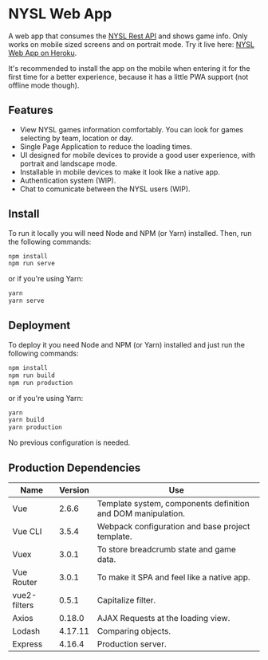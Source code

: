 # NYSL Web App

A web app that consumes the [NYSL Rest API](https://github.com/Aaron23145/nysl-rest-api) and shows game info. Only works on mobile sized screens and on portrait mode. Try it live here: [NYSL Web App on Heroku](https://nysl-web-app.herokuapp.com/).

It's recommended to install the app on the mobile when entering it for the first time for a better experience, because it has a little PWA support (not offline mode though).

## Features

- View NYSL games information comfortably. You can look for games selecting by team, location or day.
- Single Page Application to reduce the loading times.
- UI designed for mobile devices to provide a good user experience, with portrait and landscape mode.
- Installable in mobile devices to make it look like a native app.
- Authentication system (WIP).
- Chat to comunicate between the NYSL users (WIP).

## Install

To run it locally you will need Node and NPM (or Yarn) installed. Then, run the following commands:

```sh
npm install
npm run serve
```

or if you're using Yarn:

```sh
yarn
yarn serve
```

## Deployment

To deploy it you need Node and NPM (or Yarn) installed and just run the following commands:

```sh
npm install
npm run build
npm run production
```

or if you're using Yarn:

```sh
yarn
yarn build
yarn production
```

No previous configuration is needed.

## Production Dependencies

| Name | Version | Use |
| ---- | ------- | --- |
| Vue | 2.6.6 | Template system, components definition and DOM manipulation. |
| Vue CLI | 3.5.4 | Webpack configuration and base project template. |
| Vuex | 3.0.1 | To store breadcrumb state and game data. |
| Vue Router | 3.0.1 | To make it SPA and feel like a native app. |
| vue2-filters | 0.5.1 | Capitalize filter. |
| Axios | 0.18.0 | AJAX Requests at the loading view. |
| Lodash | 4.17.11 | Comparing objects. |
| Express | 4.16.4 | Production server. |
